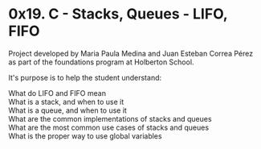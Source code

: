 # 0x19. C - Stacks, Queues - LIFO, FIFO

Project developed by Maria Paula Medina and Juan Esteban Correa Pérez as part of the foundations program at Holberton School.

It's purpose is to help the student understand:

What do LIFO and FIFO mean<br />
What is a stack, and when to use it<br />
What is a queue, and when to use it<br />
What are the common implementations of stacks and queues<br />
What are the most common use cases of stacks and queues<br />
What is the proper way to use global variables<br />
